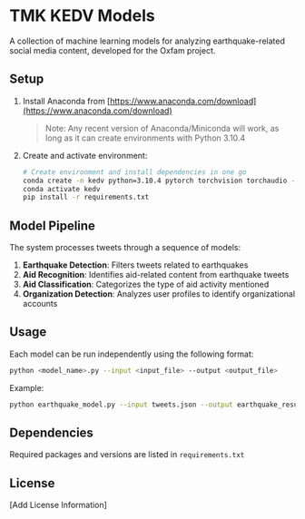 # TMK KEDV Models

A collection of machine learning models for analyzing earthquake-related social media content, developed for the Oxfam project.

## Setup

1. Install Anaconda from [https://www.anaconda.com/download](https://www.anaconda.com/download)
   > Note: Any recent version of Anaconda/Miniconda will work, as long as it can create environments with Python 3.10.4

2. Create and activate environment:
    ```bash
    # Create environment and install dependencies in one go
    conda create -n kedv python=3.10.4 pytorch torchvision torchaudio -c pytorch
    conda activate kedv
    pip install -r requirements.txt
    ```

## Model Pipeline

The system processes tweets through a sequence of models:

1. **Earthquake Detection**: Filters tweets related to earthquakes
2. **Aid Recognition**: Identifies aid-related content from earthquake tweets
3. **Aid Classification**: Categorizes the type of aid activity mentioned
4. **Organization Detection**: Analyzes user profiles to identify organizational accounts

## Usage

Each model can be run independently using the following format:
```bash
python <model_name>.py --input <input_file> --output <output_file>
```

Example:
```bash
python earthquake_model.py --input tweets.json --output earthquake_results.json
```

## Dependencies

Required packages and versions are listed in `requirements.txt`

## License

[Add License Information]
